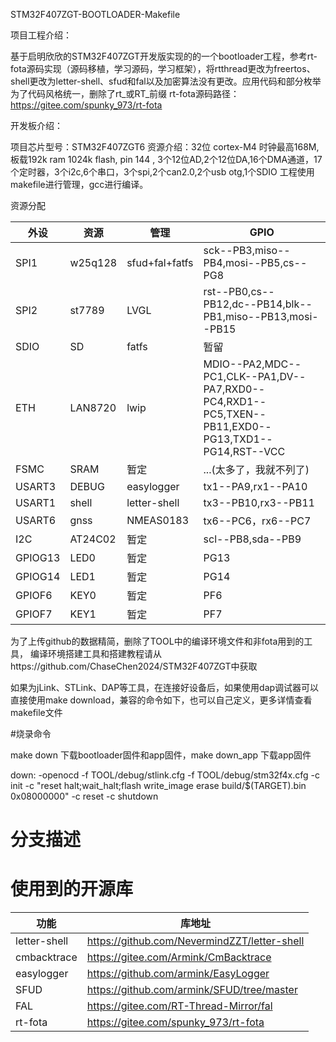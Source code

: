 STM32F407ZGT-BOOTLOADER-Makefile

项目工程介绍：

基于启明欣欣的STM32F407ZGT开发版实现的的一个bootloader工程，参考rt-fota源码实现（源码移植，学习源码，学习框架），将rtthread更改为freertos、shell更改为letter-shell、sfud和fal以及加密算法没有更改。应用代码和部分枚举为了代码风格统一，删除了rt_或RT_前缀
rt-fota源码路径：https://gitee.com/spunky_973/rt-fota 



开发板介绍：

项目芯片型号：STM32F407ZGT6
资源介绍：32位 cortex-M4  时钟最高168M, 板载192k ram  1024k flash, pin 144 , 3个12位AD,2个12位DA,16个DMA通道，17个定时器，3个i2c,6个串口，3个spi,2个can2.0,2个usb otg,1个SDIO
工程使用makefile进行管理，gcc进行编译。

资源分配

| 外设   | 	资源 	 |		管理	| 											GPIO 													|
| -------|----------|---------------|---------------------------------------------------------------------------------------------------|
| SPI1   | w25q128	| sfud+fal+fatfs| sck--PB3,miso--PB4,mosi--PB5,cs--PG8																|
| SPI2   | st7789   | LVGL          | rst--PB0,cs--PB12,dc--PB14,blk--PB1,miso--PB13,mosi--PB15											| 
| SDIO   | SD       | fatfs         | 暂留																								| 
| ETH    | LAN8720  | lwip          | MDIO--PA2,MDC--PC1,CLK--PA1,DV--PA7,RXD0--PC4,RXD1--PC5,TXEN--PB11,EXD0--PG13,TXD1--PG14,RST--VCC | 
| FSMC   | SRAM     | 暂定           | ...(太多了，我就不列了)																			  | 
| USART3 | DEBUG	| easylogger    | tx1--PA9,rx1--PA10																				| 
| USART1 | shell    | letter-shell  | tx3--PB10,rx3--PB11																				| 
| USART6 | gnss     | NMEAS0183     | tx6--PC6，rx6--PC7																				| 
| I2C    | AT24C02  | 暂定           | scl--PB8,sda--PB9																				| 
| GPIOG13| LED0	    | 暂定           | PG13																								| 
| GPIOG14| LED1     | 暂定           | PG14																								| 
| GPIOF6 | KEY0     | 暂定           | PF6																								| 
| GPIOF7 | KEY1     | 暂定           | PF7																								| 

为了上传github的数据精简，删除了TOOL中的编译环境文件和非fota用到的工具，
编译环境搭建工具和搭建教程请从https://github.com/ChaseChen2024/STM32F407ZGT中获取



如果为jLink、STLink、DAP等工具，在连接好设备后，如果使用dap调试器可以直接使用make download，兼容的命令如下，也可以自己定义，更多详情查看makefile文件

#烧录命令

make down 下载bootloader固件和app固件，make down_app 下载app固件

down:
	-openocd -f TOOL/debug/stlink.cfg -f TOOL/debug/stm32f4x.cfg -c init -c "reset halt;wait_halt;flash write_image erase build/$(TARGET).bin 0x08000000" -c reset -c shutdown 

	



# 分支描述




# 使用到的开源库


| 功能   | 	库地址 	 |
| -------|----------|
|letter-shell|https://github.com/NevermindZZT/letter-shell|
|cmbacktrace |https://gitee.com/Armink/CmBacktrace|
|easylogger|https://github.com/armink/EasyLogger|
|SFUD|https://github.com/armink/SFUD/tree/master|
|FAL |https://gitee.com/RT-Thread-Mirror/fal|
|rt-fota |https://gitee.com/spunky_973/rt-fota |


